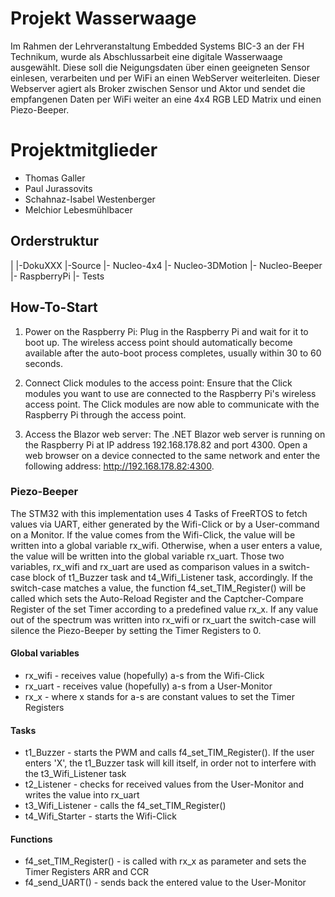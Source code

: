 # Projekt Wasserwaage
Im Rahmen der Lehrveranstaltung Embedded Systems BIC-3 an der FH Technikum, wurde als Abschlussarbeit eine digitale Wasserwaage ausgewählt.
Diese soll die Neigungsdaten über einen geeigneten Sensor einlesen, verarbeiten und per WiFi an einen WebServer weiterleiten. Dieser Webserver agiert als Broker zwischen Sensor und Aktor und sendet die empfangenen Daten per WiFi weiter an eine 4x4 RGB LED Matrix und einen Piezo-Beeper.

# Projektmitglieder
- Thomas Galler
- Paul Jurassovits
- Schahnaz-Isabel Westenberger
- Melchior Lebesmühlbacer

## Orderstruktur
|
|-DokuXXX
|-Source
  |- Nucleo-4x4
  |- Nucleo-3DMotion
  |- Nucleo-Beeper
  |- RaspberryPi
  |- Tests

## How-To-Start
1. Power on the Raspberry Pi: 
Plug in the Raspberry Pi and wait for it to boot up. 
The wireless access point should automatically become available after the auto-boot process completes, usually within 30 to 60 seconds.

2. Connect Click modules to the access point: 
Ensure that the Click modules you want to use are connected to the Raspberry Pi's wireless access point. 
The Click modules are now able to communicate with the Raspberry Pi through the access point.

3. Access the Blazor web server: 
The .NET Blazor web server is running on the Raspberry Pi at IP address 192.168.178.82 and port 4300. 
Open a web browser on a device connected to the same network and enter the following address: http://192.168.178.82:4300.

### Piezo-Beeper
The STM32 with this implementation uses 4 Tasks of FreeRTOS to fetch values via UART, either generated by the Wifi-Click or by a User-command on a Monitor. If the value comes from the Wifi-Click, the value will be written into a global variable rx_wifi. Otherwise, when a user enters a value, the value will be written into the global variable rx_uart. Those two variables, rx_wifi and rx_uart are used as comparison values in a switch-case block of t1_Buzzer task and t4_Wifi_Listener task, accordingly. If the switch-case matches a value, the function f4_set_TIM_Register() will be called which sets the Auto-Reload Register and the Captcher-Compare Register of the set Timer according to a predefined value rx_x. If any value out of the spectrum was written into rx_wifi or rx_uart the switch-case will silence the Piezo-Beeper by setting the Timer Registers to 0.

#### Global variables
* rx_wifi - receives value (hopefully) a-s from the Wifi-Click
* rx_uart - receives value (hopefully) a-s from a User-Monitor
* rx_x - where x stands for a-s are constant values to set the Timer Registers

#### Tasks
* t1_Buzzer - starts the PWM and calls f4_set_TIM_Register(). If the user enters 'X', the t1_Buzzer task will kill itself, in order not to interfere with the t3_Wifi_Listener task
* t2_Listener - checks for received values from the User-Monitor and writes the value into rx_uart
* t3_Wifi_Listener - calls the f4_set_TIM_Register() 
* t4_Wifi_Starter - starts the Wifi-Click

#### Functions
* f4_set_TIM_Register() - is called with rx_x as parameter and sets the Timer Registers ARR and CCR
* f4_send_UART() - sends back the entered value to the User-Monitor
